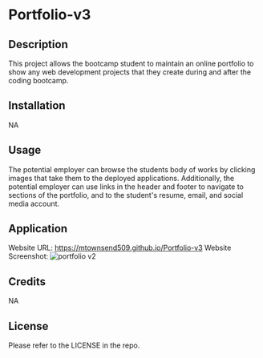 # Portfolio-v3



## Description


This project allows the bootcamp student to maintain an online portfolio to show any web development projects that they create during and after the coding bootcamp.


## Installation


NA


## Usage


The potential employer can browse the students body of works by clicking images that take them to the deployed applications. Additionally, 
the potential employer can use links in the header and footer to navigate to sections of the portfolio, and to the student's resume, email, and 
social media account.


## Application


Website URL: https://mtownsend509.github.io/Portfolio-v3
Website Screenshot: ![portfolio v2](https://user-images.githubusercontent.com/111660791/223894536-d86cca48-787c-4b6d-a84f-3ce9f9f40d14.PNG)



## Credits


NA


## License


Please refer to the LICENSE in the repo.

